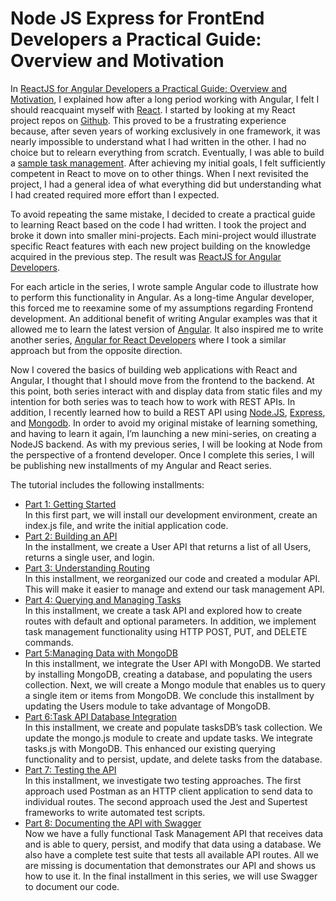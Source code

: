 # **Node JS Express for FrontEnd Developers a Practical Guide: Overview and Motivation**

In [ReactJS for Angular Developers a Practical Guide: Overview and Motivation](https://www.linkedin.com/pulse/reactjs-angular-developers-practical-guide-overview-motivation-gold-vybqf/?trackingId=FkPkAKqXQCyXJjE6%2Fuh40g%3D%3D), I explained how after a long period working with Angular, I felt I should reacquaint myself with [React](https://react.dev/). I started by looking at my React project repos on [Github](https://github.com/trider). This proved to be a frustrating experience because, after seven years of working exclusively in one framework, it was nearly impossible to understand what I had written in the other. I had no choice but to relearn everything from scratch. Eventually, I was able to build a [sample task management](https://github.com/trider/react-task-manager). After achieving my initial goals, I felt sufficiently competent in React to move on to other things. When I next revisited the project, I had a general idea of what everything did but understanding what I had created required more effort than I expected.

To avoid repeating the same mistake, I decided to create a practical guide to learning React based on the code I had written. I took the project and broke it down into smaller mini-projects. Each mini-project would illustrate specific React features with each new project building on the knowledge acquired in the previous step. The result was [ReactJS for Angular Developers](https://github.com/trider/react-task-tutorial).

For each article in the series, I wrote sample Angular code to illustrate how to perform this functionality in Angular. As a long-time Angular developer, this forced me to reexamine some of my assumptions regarding Frontend development. An additional benefit of writing Angular examples was that it allowed me to learn the latest version of [Angular](https://angular.dev/overview). It also inspired me to write another series, [Angular for React Developers](http://ng-task-tutorial) where I took a similar approach but from the opposite direction.

Now I covered the basics of building web applications with React and Angular, I thought that I should move from the frontend to the backend. At this point, both series interact with and display data from static files and my intention for both series was to teach how to work with REST APIs. In addition, I recently learned how to build a REST API using [Node.JS](http://Node.JS), [Express](https://expressjs.com/), and [Mongodb](https://www.mongodb.com/). In order to avoid my original mistake of learning something, and having to learn it again, I’m launching a new mini-series, on creating a NodeJS backend. As with my previous series, I will be looking at Node from the perspective of a frontend developer. Once I complete this series, I will be publishing new installments of my Angular and React series.

The tutorial includes the following installments:

* [Part 1: Getting Started](https://github.com/trider/node-task-api-tutorial/tree/main/node-task-api-part-01 "ng-task-api-part-01")<br/>In this first part, we will install our development environment, create an index.js file, and write the initial application code.
* [Part 2: Building an API](https://github.com/trider/node-task-api-tutorial/tree/main/node-task-api-part-02 "ng-task-api-part-02")<br/>In the installment, we create a User API that returns a list of all Users, returns a single user, and login.
* [Part 3: Understanding Routing](https://github.com/trider/node-task-api-tutorial/tree/main/node-task-api-part-03 "ng-task-api-part-03")<br/>In this installment, we reorganized our code and created a modular API. This will make it easier to manage and extend our task management API.
* [Part 4: Querying and Managing Tasks](https://github.com/trider/node-task-api-tutorial/tree/main/node-task-api-part-04 "ng-task-api-part-04")<br/>In this installment, we create a task API and explored how to create routes with default and optional parameters. In addition, we implement task management functionality using HTTP POST, PUT, and DELETE commands.
* [Part 5:Managing Data with MongoDB](https://github.com/trider/node-task-api-tutorial/tree/main/node-task-api-part-05 "ng-task-api-part-05")<br/>In this installment, we integrate the User API with MongoDB. We started by installing MongoDB, creating a database, and populating the users collection. Next, we will create a Mongo module that enables us to query a single item or items from MongoDB. We conclude this installment by updating the Users module to take advantage of MongoDB.
* [Part 6:Task API Database Integration](https://github.com/trider/node-task-api-tutorial/tree/main/node-task-api-part-06 "ng-task-api-part-06")<br/>In this installment, we create and populate tasksDB’s task collection. We update the mongo.js module to create and update tasks. We integrate tasks.js with MongoDB. This enhanced our existing querying functionality and to persist, update, and delete tasks from the database.
* [Part 7: Testing the API](https://github.com/trider/node-task-api-tutorial/tree/main/node-task-api-part-07 "ng-task-api-part-07")<br/>In this installment, we investigate two testing approaches. The first approach used Postman as an HTTP client application to send data to individual routes. The second approach used the Jest and Supertest frameworks to write automated test scripts.
* [Part 8: Documenting the API with Swagger](https://github.com/trider/node-task-api-tutorial/tree/main/node-task-api-part-08 "ng-task-api-part-08")<br/>Now we have a fully functional Task Management API that receives data and is able to query, persist, and modify that data using a database. We also have a complete test suite that tests all available API routes. All we are missing is documentation that demonstrates our API and shows us how to use it. In the final installment in this series, we will use Swagger to document our code.
